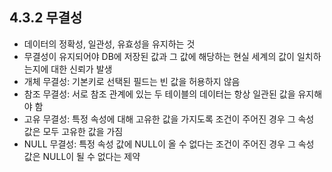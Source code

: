 ## 4.3.2 무결성

- 데이터의 정확성, 일관성, 유효성을 유지하는 것
- 무결성이 유지되어야 DB에 저장된 값과 그 값에 해당하는 현실 세계의 값이 일치하는지에 대한 신뢰가 발생
- 개체 무결성: 기본키로 선택된 필드는 빈 값을 허용하지 않음
- 참조 무결성: 서로 참조 관계에 있는 두 테이블의 데이터는 항상 일관된 값을 유지해야 함
- 고유 무결성: 특정 속성에 대해 고유한 값을 가지도록 조건이 주어진 경우 그 속성 값은 모두 고유한 값을 가짐
- NULL 무결성: 특정 속성 값에 NULL이 올 수 없다는 조건이 주어진 경우 그 속성 값은 NULL이 될 수 없다는 제약